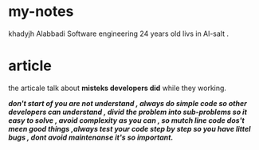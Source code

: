 # my-notes


khadyjh Alabbadi Software engineering 24 years old livs in Al-salt .  

# article  



the articale talk about  **misteks developers did**  while they working.  


***don't start of you are not understand ,
always do simple code so other developers can understand ,
divid the problem into sub-problems so it easy to solve ,
avoid complexity as you can , so mutch line code dos't meen good things ,always test your code step by step so you have littel bugs ,
dont avoid maintenanse it's so important.*** 